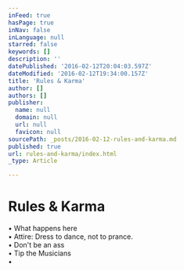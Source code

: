 ```yaml
---
inFeed: true
hasPage: true
inNav: false
inLanguage: null
starred: false
keywords: []
description: ''
datePublished: '2016-02-12T20:04:03.597Z'
dateModified: '2016-02-12T19:34:00.157Z'
title: 'Rules & Karma'
author: []
authors: []
publisher:
  name: null
  domain: null
  url: null
  favicon: null
sourcePath: _posts/2016-02-12-rules-and-karma.md
published: true
url: rules-and-karma/index.html
_type: Article

---
```

# Rules & Karma

• What happens here  
• Attire: Dress to dance, not to prance.  
• Don't be an ass  
• Tip the Musicians  
•